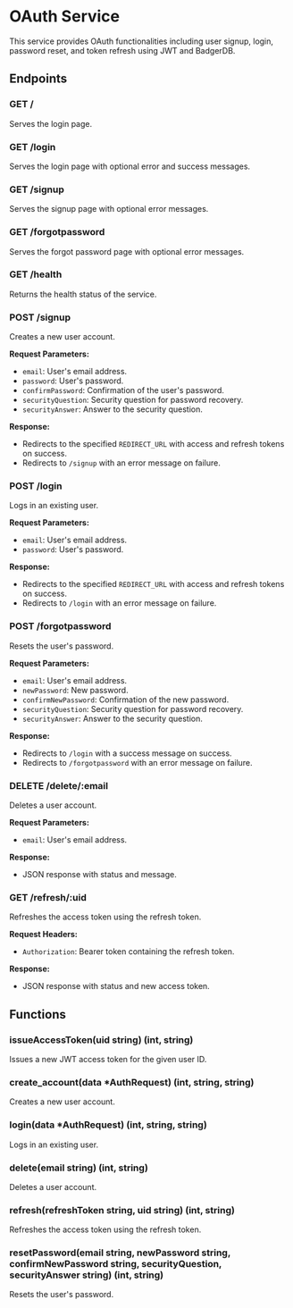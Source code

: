 
# OAuth Service

This service provides OAuth functionalities including user signup, login, password reset, and token refresh using JWT and BadgerDB.

## Endpoints

### GET /

Serves the login page.

### GET /login

Serves the login page with optional error and success messages.

### GET /signup

Serves the signup page with optional error messages.

### GET /forgotpassword

Serves the forgot password page with optional error messages.

### GET /health

Returns the health status of the service.

### POST /signup

Creates a new user account.

**Request Parameters:**
- `email`: User's email address.
- `password`: User's password.
- `confirmPassword`: Confirmation of the user's password.
- `securityQuestion`: Security question for password recovery.
- `securityAnswer`: Answer to the security question.

**Response:**
- Redirects to the specified `REDIRECT_URL` with access and refresh tokens on success.
- Redirects to `/signup` with an error message on failure.

### POST /login

Logs in an existing user.

**Request Parameters:**
- `email`: User's email address.
- `password`: User's password.

**Response:**
- Redirects to the specified `REDIRECT_URL` with access and refresh tokens on success.
- Redirects to `/login` with an error message on failure.

### POST /forgotpassword

Resets the user's password.

**Request Parameters:**
- `email`: User's email address.
- `newPassword`: New password.
- `confirmNewPassword`: Confirmation of the new password.
- `securityQuestion`: Security question for password recovery.
- `securityAnswer`: Answer to the security question.

**Response:**
- Redirects to `/login` with a success message on success.
- Redirects to `/forgotpassword` with an error message on failure.

### DELETE /delete/:email

Deletes a user account.

**Request Parameters:**
- `email`: User's email address.

**Response:**
- JSON response with status and message.

### GET /refresh/:uid

Refreshes the access token using the refresh token.

**Request Headers:**
- `Authorization`: Bearer token containing the refresh token.

**Response:**
- JSON response with status and new access token.

## Functions

### issueAccessToken(uid string) (int, string)

Issues a new JWT access token for the given user ID.

### create_account(data *AuthRequest) (int, string, string)

Creates a new user account.

### login(data *AuthRequest) (int, string, string)

Logs in an existing user.

### delete(email string) (int, string)

Deletes a user account.

### refresh(refreshToken string, uid string) (int, string)

Refreshes the access token using the refresh token.

### resetPassword(email string, newPassword string, confirmNewPassword string, securityQuestion, securityAnswer string) (int, string)

Resets the user's password.
